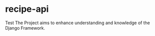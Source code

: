# recipe-api
Test The Project aims to enhance understanding and knowledge of the Django Framework. 
